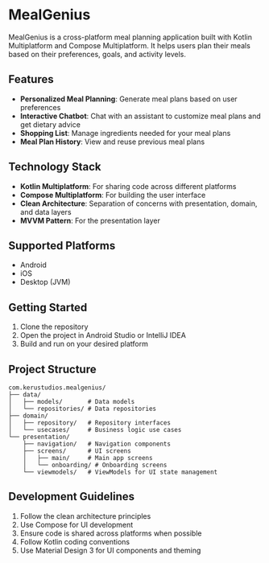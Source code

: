 # MealGenius

MealGenius is a cross-platform meal planning application built with Kotlin Multiplatform and Compose Multiplatform. It
helps users plan their meals based on their preferences, goals, and activity levels.

## Features

- **Personalized Meal Planning**: Generate meal plans based on user preferences
- **Interactive Chatbot**: Chat with an assistant to customize meal plans and get dietary advice
- **Shopping List**: Manage ingredients needed for your meal plans
- **Meal Plan History**: View and reuse previous meal plans

## Technology Stack

- **Kotlin Multiplatform**: For sharing code across different platforms
- **Compose Multiplatform**: For building the user interface
- **Clean Architecture**: Separation of concerns with presentation, domain, and data layers
- **MVVM Pattern**: For the presentation layer

## Supported Platforms

- Android
- iOS
- Desktop (JVM)

## Getting Started

1. Clone the repository
2. Open the project in Android Studio or IntelliJ IDEA
3. Build and run on your desired platform

## Project Structure

```
com.kerustudios.mealgenius/
├── data/
│   ├── models/       # Data models
│   └── repositories/ # Data repositories
├── domain/
│   ├── repository/   # Repository interfaces
│   └── usecases/     # Business logic use cases
└── presentation/
    ├── navigation/   # Navigation components
    ├── screens/      # UI screens
    │   ├── main/     # Main app screens
    │   └── onboarding/ # Onboarding screens
    └── viewmodels/   # ViewModels for UI state management
```

## Development Guidelines

1. Follow the clean architecture principles
2. Use Compose for UI development
3. Ensure code is shared across platforms when possible
4. Follow Kotlin coding conventions
5. Use Material Design 3 for UI components and theming
